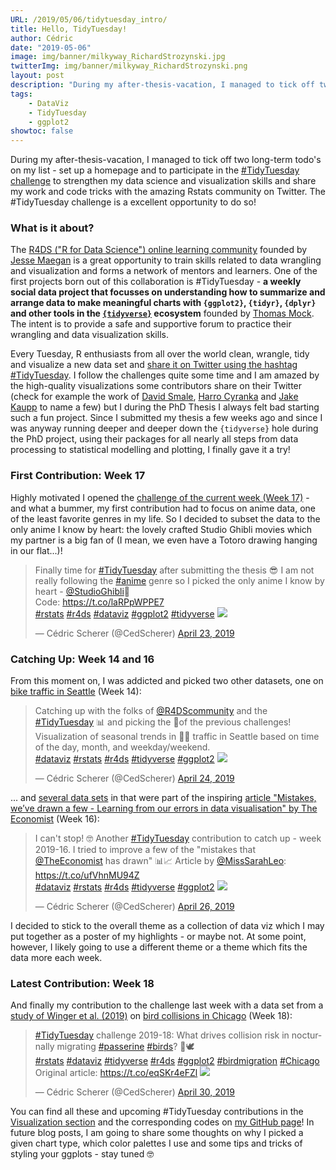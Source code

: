 ```yaml
---
URL: /2019/05/06/tidytuesday_intro/
title: Hello, TidyTuesday!
author: Cédric
date: "2019-05-06"
image: img/banner/milkyway_RichardStrozynski.jpg
twitterImg: img/banner/milkyway_RichardStrozynski.png
layout: post
description: "During my after-thesis-vacation, I managed to tick off two long-term todo's on my list - set up a homepage and to participate in the #TidyTuesday challenge!"
tags:
    - DataViz
    - TidyTuesday
    - ggplot2
showtoc: false
---
```


During my after-thesis-vacation, I managed to tick off two long-term todo's on my list - set up a homepage and to participate in the [#TidyTuesday challenge](https://github.com/rfordatascience/tidytuesday/blob/master/README.md) to strengthen my data science and visualization skills and share my work and code tricks with the amazing Rstats community on Twitter. The #TidyTuesday challenge is a excellent opportunity to do so!

### What is it about?

The [R4DS ("R for Data Science") online learning community](https://twitter.com/r4dscommunity) founded by [Jesse Maegan](https://www.jessemaegan.com/) is a great opportunity to train skills related to data wrangling and visualization and forms a network of mentors and learners. One of the first projects born out of this collaboration is #TidyTuesday - **a weekly social data project that focusses on understanding how to summarize and arrange data to make meaningful charts with `{ggplot2}`, `{tidyr}`, `{dplyr}` and other tools in the [`{tidyverse}`](https://www.tidyverse.org/) ecosystem** founded by [Thomas Mock](https://thomasmock.netlify.com/). The intent is to provide a safe and supportive forum to practice their wrangling and data visualization skills.  

Every Tuesday, R enthusiasts from all over the world clean, wrangle, tidy and visualize a new data set and [share it on Twitter using the hashtag #TidyTuesday](https://twitter.com/hashtag/tidytuesday). I follow the challenges quite some time and I am amazed by the high-quality visualizations some contributors share on their Twitter (check for example the work of [David Smale](https://twitter.com/committedtotape/media), [Harro Cyranka](https://twitter.com/harrocyranka/media) and [Jake Kaupp](https://twitter.com/jakekaupp/media) to name a few) but I during the PhD Thesis I always felt bad starting such a fun project. Since I submitted my thesis a few weeks ago and since I was anyway running deeper and deeper down the `{tidyverse}` hole during the PhD project, using their packages for all nearly all steps from data processing to statistical modelling and plotting, I finally gave it a try!

### First Contribution: Week 17

Highly motivated I opened the [challenge of the current week (Week 17)](https://github.com/rfordatascience/tidytuesday/tree/master/data/2019/2019-04-23) - and what a bummer, my first contribution had to focus on anime data, one of the least favorite genres in my life. So I decided to subset the data to the only anime I know by heart: the lovely crafted Studio Ghibli movies which my partner is a big fan of (I mean, we even have a Totoro drawing hanging in our flat...)!

<blockquote class="twitter-tweet" data-lang="en"><p lang="en" dir="ltr">Finally time for <a href="https://twitter.com/hashtag/TidyTuesday?src=hash&amp;ref_src=twsrc%5Etfw">#TidyTuesday</a> after submitting the thesis 😎 I am not really following the <a href="https://twitter.com/hashtag/anime?src=hash&amp;ref_src=twsrc%5Etfw">#anime</a> genre so I picked the only anime I know by heart - <a href="https://twitter.com/StudioGhibli?ref_src=twsrc%5Etfw">@StudioGhibli</a>🐉<br>Code: <a href="https://t.co/laRPpWPPE7">https://t.co/laRPpWPPE7</a><br><a href="https://twitter.com/hashtag/rstats?src=hash&amp;ref_src=twsrc%5Etfw">#rstats</a> <a href="https://twitter.com/hashtag/r4ds?src=hash&amp;ref_src=twsrc%5Etfw">#r4ds</a> <a href="https://twitter.com/hashtag/dataviz?src=hash&amp;ref_src=twsrc%5Etfw">#dataviz</a> <a href="https://twitter.com/hashtag/ggplot2?src=hash&amp;ref_src=twsrc%5Etfw">#ggplot2</a> <a href="https://twitter.com/hashtag/tidyverse?src=hash&amp;ref_src=twsrc%5Etfw">#tidyverse</a> <a href="https://t.co/WURUB94ymz"><img src="https://raw.githubusercontent.com/z3tt/TidyTuesday/main/plots/2019_17/2019_17_animes.png"></a></p>&mdash; Cédric Scherer (@CedScherer) <a href="https://twitter.com/CedScherer/status/1120740037119946752?ref_src=twsrc%5Etfw">April 23, 2019</a></blockquote>
<script async src="https://platform.twitter.com/widgets.js" charset="utf-8"></script>

### Catching Up: Week 14 and 16

From this moment on, I was addicted and picked two other datasets, one on [bike traffic in Seattle](https://github.com/rfordatascience/tidytuesday/tree/master/data/2019/2019-04-02) (Week 14):

<blockquote class="twitter-tweet" data-lang="en"><p lang="en" dir="ltr">Catching up with the folks of <a href="https://twitter.com/R4DScommunity?ref_src=twsrc%5Etfw">@R4DScommunity</a> and the <a href="https://twitter.com/hashtag/TidyTuesday?src=hash&amp;ref_src=twsrc%5Etfw">#TidyTuesday</a> 📊 and picking the 🍒of the previous challenges! Visualization of seasonal trends in 🚴‍♀️ traffic in Seattle based on time of the day, month, and weekday/weekend.<br><a href="https://twitter.com/hashtag/dataviz?src=hash&amp;ref_src=twsrc%5Etfw">#dataviz</a> <a href="https://twitter.com/hashtag/rstats?src=hash&amp;ref_src=twsrc%5Etfw">#rstats</a> <a href="https://twitter.com/hashtag/r4ds?src=hash&amp;ref_src=twsrc%5Etfw">#r4ds</a> <a href="https://twitter.com/hashtag/tidyverse?src=hash&amp;ref_src=twsrc%5Etfw">#tidyverse</a> <a href="https://twitter.com/hashtag/ggplot2?src=hash&amp;ref_src=twsrc%5Etfw">#ggplot2</a> <a href="https://t.co/agGfEoZtSR"><img src="https://raw.githubusercontent.com/z3tt/TidyTuesday/main/plots/2019_14/2019_14_SeattleBikes_month.png"></a></p>&mdash; Cédric Scherer (@CedScherer) <a href="https://twitter.com/CedScherer/status/1120992373302071296?ref_src=twsrc%5Etfw">April 24, 2019</a></blockquote>
<script async src="https://platform.twitter.com/widgets.js" charset="utf-8"></script>

... and [several data sets](https://github.com/rfordatascience/tidytuesday/tree/master/data/2019/2019-04-16) in that were part of the inspiring [article "Mistakes, we’ve drawn a few - Learning from our errors in data visualisation" by The Economist](https://medium.economist.com/mistakes-weve-drawn-a-few-8cdd8a42d368?gi=8b5700cad420) (Week 16):

<blockquote class="twitter-tweet" data-lang="en"><p lang="en" dir="ltr">I can&#39;t stop! 🤓 Another <a href="https://twitter.com/hashtag/TidyTuesday?src=hash&amp;ref_src=twsrc%5Etfw">#TidyTuesday</a> contribution to catch up - week 2019-16. I tried to improve a few of the &quot;mistakes that <a href="https://twitter.com/TheEconomist?ref_src=twsrc%5Etfw">@TheEconomist</a> has drawn&quot; 📊📈 Article by <a href="https://twitter.com/MissSarahLeo?ref_src=twsrc%5Etfw">@MissSarahLeo</a>: <a href="https://t.co/ufVhnMU94Z">https://t.co/ufVhnMU94Z</a><br><a href="https://twitter.com/hashtag/dataviz?src=hash&amp;ref_src=twsrc%5Etfw">#dataviz</a> <a href="https://twitter.com/hashtag/rstats?src=hash&amp;ref_src=twsrc%5Etfw">#rstats</a> <a href="https://twitter.com/hashtag/r4ds?src=hash&amp;ref_src=twsrc%5Etfw">#r4ds</a> <a href="https://twitter.com/hashtag/tidyverse?src=hash&amp;ref_src=twsrc%5Etfw">#tidyverse</a> <a href="https://twitter.com/hashtag/ggplot2?src=hash&amp;ref_src=twsrc%5Etfw">#ggplot2</a> <a href="https://t.co/jxUnYzqXR6"><img src="https://raw.githubusercontent.com/z3tt/TidyTuesday/main/plots/2019_16/2019_16_DataVizMistakes_light.png"></a></p>&mdash; Cédric Scherer (@CedScherer) <a href="https://twitter.com/CedScherer/status/1121753785339142145?ref_src=twsrc%5Etfw">April 26, 2019</a></blockquote>
<script async src="https://platform.twitter.com/widgets.js" charset="utf-8"></script>

I decided to stick to the overall theme as a collection of data viz which I may put together as a poster of my highlights - or maybe not. At some point, however, I likely going to use a different theme or a theme which fits the data more each week.

### Latest Contribution: Week 18

And finally my contribution to the challenge last week with a data set from a [study of Winger et al. (2019)](https://royalsocietypublishing.org/doi/10.1098/rspb.2019.0364#d3e550) on [bird collisions in Chicago](https://github.com/rfordatascience/tidytuesday/tree/master/data/2019/2019-04-30) (Week 18):

<blockquote class="twitter-tweet" data-lang="en"><p lang="en" dir="ltr"><a href="https://twitter.com/hashtag/TidyTuesday?src=hash&amp;ref_src=twsrc%5Etfw">#TidyTuesday</a> challenge 2019-18:  What drives collision risk in nocturnally migrating <a href="https://twitter.com/hashtag/passerine?src=hash&amp;ref_src=twsrc%5Etfw">#passerine</a> <a href="https://twitter.com/hashtag/birds?src=hash&amp;ref_src=twsrc%5Etfw">#birds</a>? 🏫🕊️<a href="https://twitter.com/hashtag/rstats?src=hash&amp;ref_src=twsrc%5Etfw"><br>#rstats</a> <a href="https://twitter.com/hashtag/dataviz?src=hash&amp;ref_src=twsrc%5Etfw">#dataviz</a> <a href="https://twitter.com/hashtag/tidyverse?src=hash&amp;ref_src=twsrc%5Etfw">#tidyverse</a> <a href="https://twitter.com/hashtag/r4ds?src=hash&amp;ref_src=twsrc%5Etfw">#r4ds</a> <a href="https://twitter.com/hashtag/ggplot2?src=hash&amp;ref_src=twsrc%5Etfw">#ggplot2</a> <a href="https://twitter.com/hashtag/birdmigration?src=hash&amp;ref_src=twsrc%5Etfw">#birdmigration</a> <a href="https://twitter.com/hashtag/Chicago?src=hash&amp;ref_src=twsrc%5Etfw">#Chicago</a> <br>Original article: <a href="https://t.co/eqSKr4eFZl">https://t.co/eqSKr4eFZl</a> <a href="https://t.co/A9wfmBdOl1"><img src="https://raw.githubusercontent.com/z3tt/TidyTuesday/main/plots/2019_18/2019_18_BirdCollisions.png"></a></p>&mdash; Cédric Scherer (@CedScherer) <a href="https://twitter.com/CedScherer/status/1123331096429641731?ref_src=twsrc%5Etfw">April 30, 2019</a></blockquote>
<script async src="https://platform.twitter.com/widgets.js" charset="utf-8"></script>


You can find all these and upcoming  #TidyTuesday contributions in the [Visualization section](https://www.cedricscherer.com/top/dataviz/) and the corresponding codes on [my GitHub page](https://github.com/Z3tt/TidyTuesday)! In future blog posts, I am going to share some thoughts on why I picked a given chart type, which color palettes I use and some tips and tricks of styling your ggplots - stay tuned 🤓
